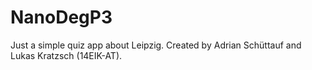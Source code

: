 # NanoDegP3
Just a simple quiz app about Leipzig.
Created by Adrian Schüttauf and Lukas Kratzsch (14EIK-AT).
